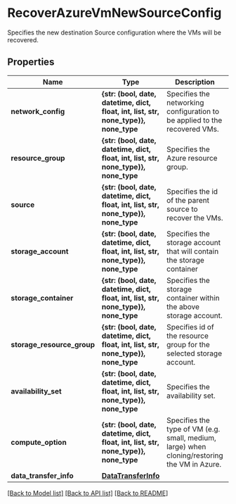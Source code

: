 # RecoverAzureVmNewSourceConfig

Specifies the new destination Source configuration where the VMs will be recovered.

## Properties
Name | Type | Description | Notes
------------ | ------------- | ------------- | -------------
**network_config** | **{str: (bool, date, datetime, dict, float, int, list, str, none_type)}, none_type** | Specifies the networking configuration to be applied to the recovered VMs. | 
**resource_group** | **{str: (bool, date, datetime, dict, float, int, list, str, none_type)}, none_type** | Specifies the Azure resource group. | 
**source** | **{str: (bool, date, datetime, dict, float, int, list, str, none_type)}, none_type** | Specifies the id of the parent source to recover the VMs. | 
**storage_account** | **{str: (bool, date, datetime, dict, float, int, list, str, none_type)}, none_type** | Specifies the storage account that will contain the storage container | 
**storage_container** | **{str: (bool, date, datetime, dict, float, int, list, str, none_type)}, none_type** | Specifies the storage container within the above storage account. | 
**storage_resource_group** | **{str: (bool, date, datetime, dict, float, int, list, str, none_type)}, none_type** | Specifies id of the resource group for the selected storage account. | 
**availability_set** | **{str: (bool, date, datetime, dict, float, int, list, str, none_type)}, none_type** | Specifies the availability set. | [optional] 
**compute_option** | **{str: (bool, date, datetime, dict, float, int, list, str, none_type)}, none_type** | Specifies the type of VM (e.g. small, medium, large) when cloning/restoring the VM in Azure. | [optional] 
**data_transfer_info** | [**DataTransferInfo**](DataTransferInfo.md) |  | [optional] 

[[Back to Model list]](../README.md#documentation-for-models) [[Back to API list]](../README.md#documentation-for-api-endpoints) [[Back to README]](../README.md)


